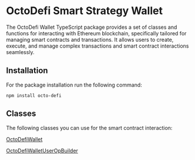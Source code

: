 # OctoDefi Smart Strategy Wallet

The OctoDefi Wallet TypeScript package provides a set of classes and functions for interacting with Ethereum blockchain, specifically tailored for managing smart contracts and transactions. It allows users to create, execute, and manage complex transactions and smart contract interactions seamlessly.

## Installation

For the package installation run the following command:

```
npm install octo-defi
```

## Classes

The following classes you can use for the smart contract interaction:

[OctoDefiWallet](./src/wallet/README.md)

[OctoDefiWalletUserOpBuilder](./src/builder/README.md)
